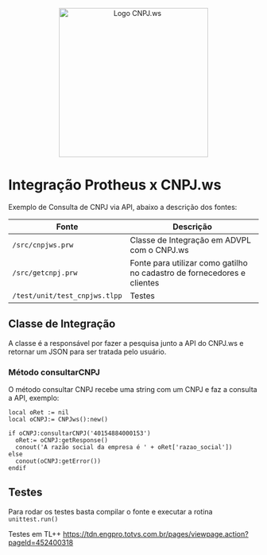 <p align="center">
  <a href="https://www.cnpj.ws">
    <img src="https://www.cnpj.ws/img/CNPJ-ws-V2.svg" width="300" alt="Logo CNPJ.ws" />
  </a>
</p>

# Integração Protheus x CNPJ.ws

Exemplo de Consulta de CNPJ via API, abaixo a descrição dos fontes:

|Fonte                        |Descrição|
|-----------------------------|---------|
|`/src/cnpjws.prw`            |Classe de Integração em ADVPL com o CNPJ.ws|
|`/src/getcnpj.prw`           |Fonte para utilizar como gatilho no cadastro de fornecedores e clientes|
|`/test/unit/test_cnpjws.tlpp`|Testes|


## Classe de Integração

A classe é a responsável por fazer a pesquisa junto a API do CNPJ.ws e retornar um JSON para ser tratada pelo usuário.

### Método consultarCNPJ

O método consultar CNPJ recebe uma string com um CNPJ e faz a consulta a API, exemplo:

```shell
local oRet := nil
local oCNPJ:= CNPJws():new()

if oCNPJ:consultarCNPJ('40154884000153')
  oRet:= oCNPJ:getResponse()
  conout('A razão social da empresa é ' + oRet['razao_social'])
else
  conout(oCNPJ:getError())
endif
```

## Testes

Para rodar os testes basta compilar o fonte e executar a rotina ```unittest.run()``` 

Testes em TL++ https://tdn.engpro.totvs.com.br/pages/viewpage.action?pageId=452400318 
